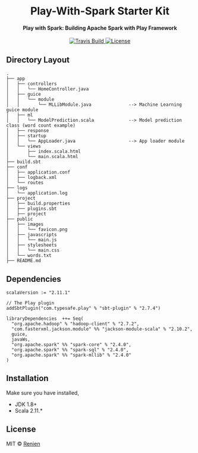 <h1 align="center">
    <br>
        Play-With-Spark Starter Kit
    <br>
  <h4 align="center">Play with Spark: Building Apache Spark with Play Framework</h4>
</h1>

<p align="center">
       <a href="https://travis-ci.org/Renien/play-with-spark-starter-kit">
           <img src="https://api.travis-ci.org/Renien/play-with-spark-starter-kit.svg?branch=master"
                alt="Travis Build">
       </a>
       <a href="">
           <img src="https://img.shields.io/npm/l/express.svg?maxAge=2592000&style=flat-square"
                alt="License">
         </a>
    </p>

## Directory Layout

```
.
├── app
│   ├── controllers
│   │   └── HomeController.java
│   ├── guice
│   │   └── module
│   │       └── MLLibModule.java              --> Machine Learning guice module
│   ├── ml
│   │   └── ModelPrediction.scala             --> Model prediction class (word count example)
│   ├── response
│   ├── startup
│   │   └── AppLoader.java                    --> App loader module
│   └── views
│       ├── index.scala.html
│       └── main.scala.html
├── build.sbt
├── conf
│   ├── application.conf
│   ├── logback.xml
│   └── routes
├── logs
│   └── application.log
├── project
│   ├── build.properties
│   ├── plugins.sbt
│   ├── project
├── public
│   ├── images
│   │   └── favicon.png
│   ├── javascripts
│   │   └── main.js
│   ├── stylesheets
│   │   └── main.css
│   └── words.txt
├── README.md
```
## Dependencies

```
scalaVersion := "2.11.1"

// The Play plugin
addSbtPlugin("com.typesafe.play" % "sbt-plugin" % "2.7.4")

libraryDependencies  ++= Seq(
  "org.apache.hadoop" % "hadoop-client" % "2.7.2",
  "com.fasterxml.jackson.module" %% "jackson-module-scala" % "2.10.2",
  guice,
  javaWs,
  "org.apache.spark" %% "spark-core" % "2.4.0",
  "org.apache.spark" %% "spark-sql" % "2.4.0",
  "org.apache.spark" %% "spark-mllib" % "2.4.0"
)
```

## Installation

Make sure you have installed,

- JDK 1.8+
- Scala 2.11.*

## License
MIT © [Renien](https://twitter.com/RenienJoseph)
